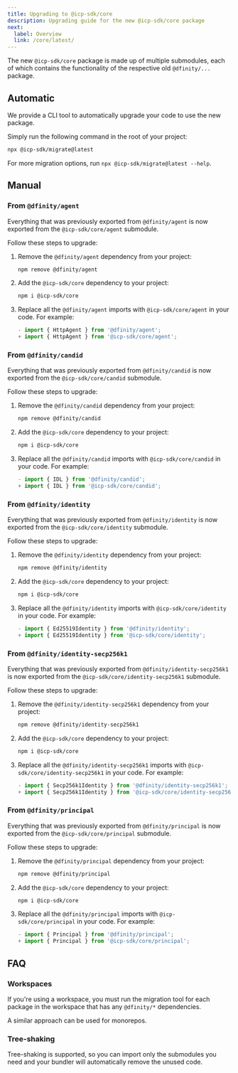 ```yaml
---
title: Upgrading to @icp-sdk/core
description: Upgrading guide for the new @icp-sdk/core package
next:
  label: Overview
  link: /core/latest/
---
```


The new `@icp-sdk/core` package is made up of multiple submodules, each of which contains the functionality of the respective old `@dfinity/...` package.

## Automatic

We provide a CLI tool to automatically upgrade your code to use the new package.

Simply run the following command in the root of your project:

```bash
npx @icp-sdk/migrate@latest
```

For more migration options, run `npx @icp-sdk/migrate@latest --help`.

## Manual

### From `@dfinity/agent`

Everything that was previously exported from `@dfinity/agent` is now exported from the `@icp-sdk/core/agent` submodule.

Follow these steps to upgrade:

1. Remove the `@dfinity/agent` dependency from your project:

   ```bash
   npm remove @dfinity/agent
   ```

2. Add the `@icp-sdk/core` dependency to your project:

   ```bash
   npm i @icp-sdk/core
   ```

3. Replace all the `@dfinity/agent` imports with `@icp-sdk/core/agent` in your code. For example:
   ```ts
   - import { HttpAgent } from '@dfinity/agent';
   + import { HttpAgent } from '@icp-sdk/core/agent';
   ```

### From `@dfinity/candid`

Everything that was previously exported from `@dfinity/candid` is now exported from the `@icp-sdk/core/candid` submodule.

Follow these steps to upgrade:

1. Remove the `@dfinity/candid` dependency from your project:

   ```bash
   npm remove @dfinity/candid
   ```

2. Add the `@icp-sdk/core` dependency to your project:

   ```bash
   npm i @icp-sdk/core
   ```

3. Replace all the `@dfinity/candid` imports with `@icp-sdk/core/candid` in your code. For example:
   ```ts
   - import { IDL } from '@dfinity/candid';
   + import { IDL } from '@icp-sdk/core/candid';
   ```

### From `@dfinity/identity`

Everything that was previously exported from `@dfinity/identity` is now exported from the `@icp-sdk/core/identity` submodule.

Follow these steps to upgrade:

1. Remove the `@dfinity/identity` dependency from your project:

   ```bash
   npm remove @dfinity/identity
   ```

2. Add the `@icp-sdk/core` dependency to your project:

   ```bash
   npm i @icp-sdk/core
   ```

3. Replace all the `@dfinity/identity` imports with `@icp-sdk/core/identity` in your code. For example:
   ```ts
   - import { Ed25519Identity } from '@dfinity/identity';
   + import { Ed25519Identity } from '@icp-sdk/core/identity';
   ```

### From `@dfinity/identity-secp256k1`

Everything that was previously exported from `@dfinity/identity-secp256k1` is now exported from the `@icp-sdk/core/identity-secp256k1` submodule.

Follow these steps to upgrade:

1. Remove the `@dfinity/identity-secp256k1` dependency from your project:

   ```bash
   npm remove @dfinity/identity-secp256k1
   ```

2. Add the `@icp-sdk/core` dependency to your project:

   ```bash
   npm i @icp-sdk/core
   ```

3. Replace all the `@dfinity/identity-secp256k1` imports with `@icp-sdk/core/identity-secp256k1` in your code. For example:
   ```ts
   - import { Secp256k1Identity } from '@dfinity/identity-secp256k1';
   + import { Secp256k1Identity } from '@icp-sdk/core/identity-secp256k1';
   ```

### From `@dfinity/principal`

Everything that was previously exported from `@dfinity/principal` is now exported from the `@icp-sdk/core/principal` submodule.

Follow these steps to upgrade:

1. Remove the `@dfinity/principal` dependency from your project:

   ```bash
   npm remove @dfinity/principal
   ```

2. Add the `@icp-sdk/core` dependency to your project:

   ```bash
   npm i @icp-sdk/core
   ```

3. Replace all the `@dfinity/principal` imports with `@icp-sdk/core/principal` in your code. For example:
   ```ts
   - import { Principal } from '@dfinity/principal';
   + import { Principal } from '@icp-sdk/core/principal';
   ```

## FAQ

### Workspaces

If you're using a workspace, you must run the migration tool for each package in the workspace that has any `@dfinity/*` dependencies.

A similar approach can be used for monorepos.

### Tree-shaking

Tree-shaking is supported, so you can import only the submodules you need and your bundler will automatically remove the unused code.
